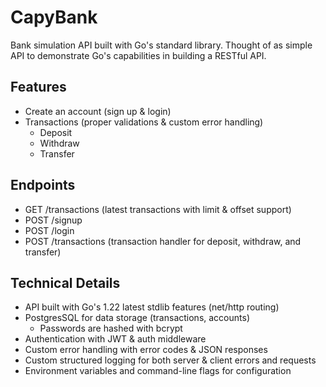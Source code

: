 # CapyBank

Bank simulation API built with Go's standard library. Thought of as simple  
API to demonstrate Go's capabilities in building a RESTful API.

## Features

- Create an account (sign up & login)
- Transactions (proper validations & custom error handling)
  - Deposit
  - Withdraw
  - Transfer

## Endpoints

- GET /transactions (latest transactions with limit & offset support)
- POST /signup
- POST /login
- POST /transactions (transaction handler for deposit, withdraw, and transfer)

## Technical Details

- API built with Go's 1.22 latest stdlib features (net/http routing)
- PostgresSQL for data storage (transactions, accounts)
  - Passwords are hashed with bcrypt
- Authentication with JWT & auth middleware
- Custom error handling with error codes & JSON responses
- Custom structured logging for both server & client errors and requests
- Environment variables and command-line flags for configuration
